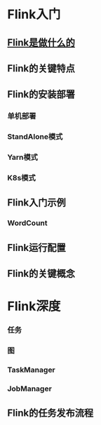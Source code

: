 <h1>Flink入门</h1>
<h2><a href="./README.md">Flink是做什么的</a></h2>
<h2>Flink的关键特点</h2>
<h2>Flink的安装部署</h2>
<h3>单机部署</h3>
<h3>StandAlone模式</h3>
<h3>Yarn模式</h3>
<h3>K8s模式</h3>
<h2>Flink入门示例</h2>
<h3>WordCount</h3>
<h2>Flink运行配置</h2>
<h2>Flink的关键概念</h2>
<h1>Flink深度</h1>
<h3>任务</h3>
<h3>图</h3>
<h3>TaskManager</h3>
<h3>JobManager</h3>
<h2>Flink的任务发布流程</h2>
